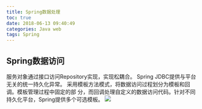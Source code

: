 ```yaml
---
title: Spring数据处理
toc: true
date: 2018-06-13 09:40:49
categories: Java web
tags: Spring
---
```


## Spring数据访问
服务对象通过接口访问Repository实现，实现松耦合。
Spring JDBC提供与平台无关的统一持久化异常。
采用模板方法模式，将数据访问过程划分为模板和回调。模板管理过程中固定的部
分，而回调处理自定义的数据访问代码。针对不同持久化平台，Spring提供多个可选模板。
![](../../uploads/post_pics/spring/template.png)

## 